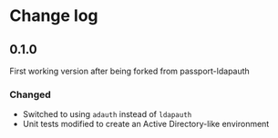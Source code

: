 # Change log

## 0.1.0
First working version after being forked from passport-ldapauth

### Changed
- Switched to using `adauth` instead of `ldapauth`
- Unit tests modified to create an Active Directory-like environment